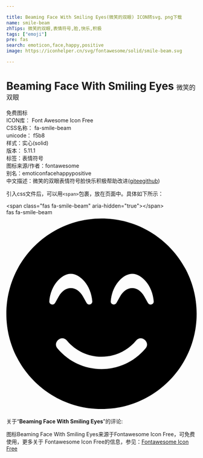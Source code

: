 ```yaml
---

title: Beaming Face With Smiling Eyes(微笑的双眼) ICON转svg、png下载
name: smile-beam
zhTips: 微笑的双眼,表情符号,脸,快乐,积极
tags: ["emoji"]
pre: fas
search: emoticon,face,happy,positive
image: https://iconhelper.cn/svg/fontawesome/solid/smile-beam.svg

---
```


# Beaming Face With Smiling Eyes  <small style="font-size: 60%;font-weight: 100">微笑的双眼</small>


<div class="detail-page">
<p>
<span><span class="badge-success badge">免费图标</span> </span>
<br/>
<span>
ICON库：
<span class="badge-secondary badge">Font Awesome Icon Free</span> 
</span>
<br/>
<span>
CSS名称：
<span class="badge-secondary badge">fa-smile-beam</span> 
</span>
<br/>
<span>
unicode：
<span class="badge-secondary badge">f5b8</span> 
<copy-btn content='f5b8' btn-title=""></copy-btn>
<copy-btn :content='String.fromCodePoint(parseInt("f5b8", 16))' btn-title="复制U"></copy-btn>
</span><br/><span>样式：<span class="badge-light badge">实心(solid)</span></span>
<br/>
<span>
版本：
<span class="badge-secondary badge">5.11.1</span> 
</span><br/><span>标签：<span class="badge-light badge"><router-link to="/tags/emoji.html">表情符号</router-link></span></span>
<br/>
<span>图标来源/作者：<span class="badge-light badge">fontawesome</span></span> 
<br/>
<span>别名：<span class="badge-light badge">emoticon</span><span class="badge-light badge">face</span><span class="badge-light badge">happy</span><span class="badge-light badge">positive</span></span><br/><span class="zh-detail">中文描述：<span class="badge-primary badge">微笑的双眼</span><span class="badge-primary badge">表情符号</span><span class="badge-primary badge">脸</span><span class="badge-primary badge">快乐</span><span class="badge-primary badge">积极</span><span class="help-link"><span>帮助改进</span>(<a href="https://gitee.com/liuwave/icon-helper/edit/master/json/fontawesome/solid/smile-beam.json" target="_blank" rel="noopener noreferrer">gitee</a><a href="https://github.com/liuwave/icon-helper/edit/master/json/fontawesome/solid/smile-beam.json" target="_blank" rel="noopener noreferrer">github</a></span>)</span><br/>
</p>
</div>
<div class="alert alert-dark">
  <i class="fas fa-smile-beam fa-xs"></i>
  <i class="fas fa-smile-beam fa-sm"></i>
  <i class="fas fa-smile-beam fa-lg"></i>
  <i class="fas fa-smile-beam fa-2x"></i>
  <i class="fas fa-smile-beam fa-3x"></i>
  <i class="fas fa-smile-beam fa-5x"></i>
  <i class="fas fa-smile-beam fa-7x"></i>
</div>
<div>
  <p>引入css文件后，可以用<code>&lt;span&gt;</code>包裹，放在页面中。具体如下所示：    
  </p>
  <div class="alert alert-primary" style="font-size: 14px">
    &lt;span class="fas fa-smile-beam" aria-hidden="true"&gt;&lt;/span&gt;
    <copy-btn content='<span class="fas fa-smile-beam" aria-hidden="true"></span>'></copy-btn>
  </div>
  <div class="alert alert-secondary">
    <i class="fas fa-smile-beam"
    style="font-size: 24px"
    aria-hidden="true"></i> fas fa-smile-beam
    <copy-btn content="fas fa-smile-beam" btn-title="复制图标名称"></copy-btn>
  </div>
</div>
<div id="svg" class="svg-wrap">
<svg xmlns="http://www.w3.org/2000/svg" viewBox="0 0 496 512"><path d="M248 8C111 8 0 119 0 256s111 248 248 248 248-111 248-248S385 8 248 8zM112 223.4c3.3-42.1 32.2-71.4 56-71.4s52.7 29.3 56 71.4c.7 8.6-10.8 11.9-14.9 4.5l-9.5-17c-7.7-13.7-19.2-21.6-31.5-21.6s-23.8 7.9-31.5 21.6l-9.5 17c-4.3 7.4-15.8 4-15.1-4.5zm250.8 122.8C334.3 380.4 292.5 400 248 400s-86.3-19.6-114.8-53.8c-13.5-16.3 11-36.7 24.6-20.5 22.4 26.9 55.2 42.2 90.2 42.2s67.8-15.4 90.2-42.2c13.6-16.2 38.1 4.3 24.6 20.5zm6.2-118.3l-9.5-17c-7.7-13.7-19.2-21.6-31.5-21.6s-23.8 7.9-31.5 21.6l-9.5 17c-4.1 7.3-15.6 4-14.9-4.5 3.3-42.1 32.2-71.4 56-71.4s52.7 29.3 56 71.4c.6 8.6-11 11.9-15.1 4.5z"/></svg>
</div>
<detail full-name='fa-smile-beam'></detail>
<div class="icon-detail__container">
<p>关于“<b>Beaming Face With Smiling Eyes</b>”的评论:</p>
</div>
<Vssue title="关于“Beaming Face With Smiling Eyes”的评论" />    
<div><p>图标Beaming Face With Smiling Eyes来源于Fontawesome Icon Free，可免费使用，更多关于  Fontawesome Icon Free的信息，参见：<a target="_blank" href="https://iconhelper.cn/fontawesome.html">Fontawesome Icon Free</a>
</p></div>
